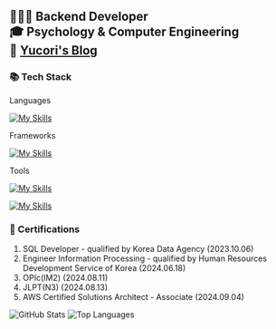 **👩🏻‍💻 Backend Developer**   
**🎓 Psychology & Computer Engineering**   
🐹 
<a href="https://yucori.tistory.com">Yucori's Blog</a> 
---


### 📚 Tech Stack

Languages

[![My Skills](https://skillicons.dev/icons?i=java,nodejs,js,python,cpp,c&perline=3)](https://skillicons.dev)

Frameworks

[![My Skills](https://skillicons.dev/icons?i=spring,express,fastapi&perline=3)](https://skillicons.dev)

Tools

[![My Skills](https://skillicons.dev/icons?i=mysql,idea,vscode&perline=3)](https://skillicons.dev)

[![My Skills](https://skillicons.dev/icons?i=aws,docker,rabbitmq&perline=3)](https://skillicons.dev)


### 🌟 Certifications
1. SQL Developer - qualified by Korea Data Agency (2023.10.06)
2. Engineer Information Processing - qualified by Human Resources Development Service of Korea (2024.06.18)
3. OPIc(IM2) (2024.08.11)
4. JLPT(N3) (2024.08.13)
5. AWS Certified Solutions Architect - Associate (2024.09.04)


![GitHub Stats](https://github-readme-stats.vercel.app/api?username=yucori&show_icons=true)
![Top Languages](https://github-readme-stats.vercel.app/api/top-langs/?username=yucori&layout=compact)

